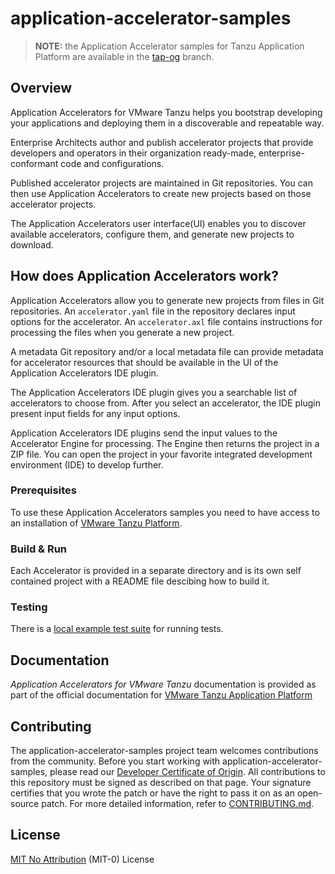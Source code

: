 # application-accelerator-samples

> **NOTE:** the Application Accelerator samples for Tanzu Application Platform are available in the [tap-og](https://github.com/vmware-tanzu/application-accelerator-samples/tree/tap-og) branch.

## Overview

Application Accelerators for VMware Tanzu helps you bootstrap developing your applications and deploying them in a discoverable and repeatable way.

Enterprise Architects author and publish accelerator projects that provide developers and operators in their organization ready-made, enterprise-conformant code and configurations.

Published accelerator projects are maintained in Git repositories. You can then use Application Accelerators to create new projects based on those accelerator projects.

The Application Accelerators user interface(UI) enables you to discover available accelerators, configure them, and generate new projects to download.

## How does Application Accelerators work?

Application Accelerators allow you to generate new projects from files in Git repositories. An `accelerator.yaml` file in the repository declares input options for the accelerator. An `accelerator.axl` file contains instructions for processing the files when you generate a new project.

A metadata Git repository and/or a local metadata file can provide metadata for accelerator resources that should be available in the UI of the Application Accelerators IDE plugin.

The Application Accelerators IDE plugin gives you a searchable list of accelerators to choose from. After you select an accelerator, the IDE plugin present input fields for any input options.

Application Accelerators IDE plugins send the input values to the Accelerator Engine for processing. The Engine then returns the project in a ZIP file. You can open the project in your favorite integrated development environment (IDE) to develop further.

### Prerequisites

To use these Application Accelerators samples you need to have access to an installation of [VMware Tanzu Platform](https://www.vmware.com/products/app-platform/tanzu).

### Build & Run

Each Accelerator is provided in a separate directory and is its own self contained project with a README file descibing how to build it.

### Testing

There is a [local example test suite](local-test-suite-example/README.md) for running tests.

## Documentation

_Application Accelerators for VMware Tanzu_ documentation is provided as part of the official documentation for [VMware Tanzu Application Platform](https://techdocs.broadcom.com/us/en/vmware-tanzu/platform.html)

## Contributing

The application-accelerator-samples project team welcomes contributions from the community. Before you start working with application-accelerator-samples, please
read our [Developer Certificate of Origin](https://cla.vmware.com/dco). All contributions to this repository must be
signed as described on that page. Your signature certifies that you wrote the patch or have the right to pass it on
as an open-source patch. For more detailed information, refer to [CONTRIBUTING.md](CONTRIBUTING.md).

## License

[MIT No Attribution](https://opensource.org/licenses/MIT-0) (MIT-0) License
